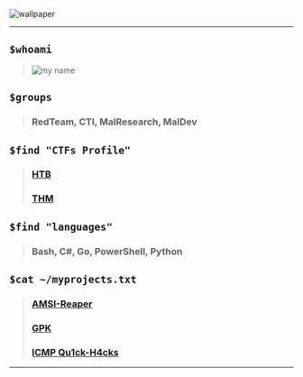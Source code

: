 ![wallpaper](https://github.com/h0ru/h0ru/assets/117091833/11fc73b6-a87a-47e8-917e-66e4422eea20)

- - -

## `$whoami`

> ![my name](https://github.com/h0ru/h0ru/assets/117091833/460a3662-a080-4a19-9c45-f25fa47717bc)

## `$groups`
> ### __RedTeam, CTI, MalResearch, MalDev__

## `$find "CTFs Profile"`
> ### [HTB](https://app.hackthebox.com/profile/1036328)
> ### [THM](https://tryhackme.com/p/H0ru)

## `$find "languages"`
> ### Bash, C#, Go, PowerShell, Python

## `$cat ~/myprojects.txt`
> ### [AMSI-Reaper](https://github.com/h0ru/AMSI-Reaper)
> ### [GPK](https://github.com/h0ru/gpk)
> ### [ICMP Qu1ck-H4cks](https://github.com/h0ru/icmp-quickhacks)

- - -
